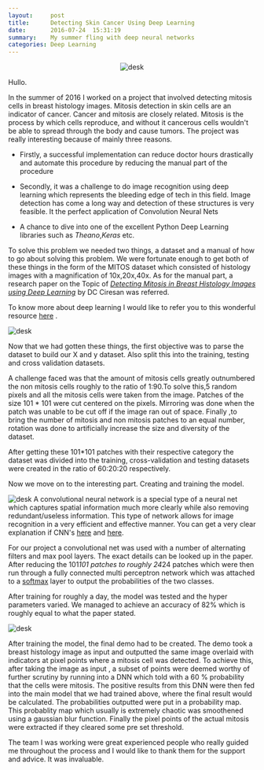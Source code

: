 ```yaml
---
layout:     post
title:      Detecting Skin Cancer Using Deep Learning
date:       2016-07-24  15:31:19
summary:    My summer fling with deep neural networks
categories: Deep Learning
---
```


<div style="text-align:center" markdown="1">

![desk](http://www.cancerresearch.purdue.edu/files/75/breast%20cancer%20ribbon.png)


</div>
Hullo.

In the summer of 2016 I worked on a project that involved detecting mitosis cells in breast histology images. Mitosis detection in skin cells are an indicator of cancer.
Cancer and mitosis are closely related. Mitosis is the process by which cells reproduce, and without it cancerous cells wouldn't be able to spread through the body and cause tumors.
The project was really interesting because of mainly three reasons.

* Firstly, a successful implementation can reduce doctor hours drastically and automate this procedure by reducing the manual part of the procedure

* Secondly, it was a challenge to do image recognition using deep learning which represents the bleeding edge of tech in this field. Image detection has come a long way and detection of these structures is very feasible. It the perfect application of Convolution Neural Nets
* A chance to dive into one of the excellent Python Deep Learning libraries such as *Theano*,*Keras* etc.



To solve this problem we needed two things, a dataset and a manual of how to go about solving this problem.
We were fortunate enough to get both of these things in the form of the MITOS dataset which consisted of histology images with a magnification of 10x,20x,40x.
As for the manual part, a research paper on the Topic of [*Detecting Mitosis in Breast Histology Images using Deep Learning*](http://people.idsia.ch/~ciresan/data/miccai2013.pdf "Detecting Mitosis in Breast Histology Images using Deep Learning") by DC Ciresan was referred.

To know more about deep learning I would like to refer you to this wonderful resource [here](http://neuralnetworksanddeeplearning.com/) .

![desk](https://researchweb.iiit.ac.in/~shashank.mujumdar/img/Picture14.jpg)


Now that we had gotten these things, the first objective was to parse the dataset to build our X and y dataset. Also split this into the training, testing and cross validation datasets.

A challenge faced was that the amount of mitosis cells greatly outnumbered the non mitosis cells roughly to the ratio of 1:90.To solve this,5 random pixels and all the mitosis cells were taken from the image. Patches of the size 101 * 101 were cut centered on the pixels. Mirroring was done when the patch was unable to be cut off if the image ran out of space. Finally ,to bring the number of mitosis and non mitosis patches to an equal number, rotation was done to artificially increase the size and diversity of the dataset.

After getting these 101*101 patches with their respective category the dataset was divided into the training, cross-validation and testing datasets were created in the ratio of 60:20:20 respectively.

Now we move on to the interesting part. Creating and training the model.


![desk](http://deeplearning.net/tutorial/_images/mylenet.png)
A convolutional neural network is a special type of a neural net which captures spatial information much more clearly while also removing redundant/useless information. This type of network allows for image recognition in a very efficient and effective manner. You can get a very clear explanation if CNN's [here](http://karpathy.github.io/2015/10/25/selfie/) and [here](http://www.wildml.com/2015/11/understanding-convolutional-neural-networks-for-nlp/).

For our project a convolutional net was used with a number of alternating filters and max pool layers. The exact details can be looked up in the paper.
After reducing the 101*101 patches to roughly 24*24 patches which were then run through a fully connected multi perceptron network which was attached to a [softmax](https://en.wikipedia.org/wiki/Softmax_function) layer to output the probabilities of the two classes.

After training for roughly a day, the model was tested and the hyper parameters varied.
We managed to achieve an accuracy of 82% which is roughly equal to what the paper stated.

![desk](http://medicalimaging.spiedigitallibrary.org/data/Journals/JMIOBU/930715/JMI_1_3_034003_f008.png)

After training the model, the final demo had to be created.
The demo took a breast histology image as input and outputted the same image overlaid with indicators at pixel points where a mitosis cell was detected.
To achieve this, after taking the image as input , a subset of points were deemed worthy of further scrutiny by running into a DNN which told with a 60 % probability that the cells were mitosis.
The positive results from this DNN were then fed into the main model that we had trained above, where the final result would be calculated. The probabilities outputted were put in a probability map. This probablity map which usually is extremely chaotic was smoothened using a gaussian blur function. Finally the pixel points of the actual mitosis were extracted if they cleared some pre set threshold.



The team I was working were great experienced people who really guided me throughout the process and I would like to thank them for the support and advice. It was invaluable.
